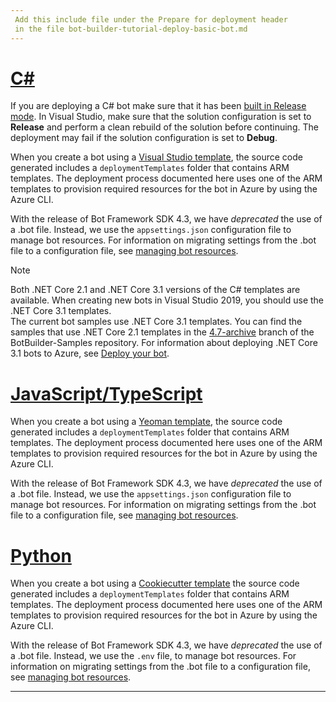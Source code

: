 ```yaml
---
 Add this include file under the Prepare for deployment header
 in the file bot-builder-tutorial-deploy-basic-bot.md
---
```


# [C#](#tab/csharp)

If you are deploying a C# bot make sure that it has been [built in Release mode](https://aka.ms/visualstudio-set-debug-release-configurations). In Visual Studio, make sure that the solution configuration is set to **Release** and perform a clean rebuild of the solution before continuing. The deployment may fail if the solution configuration is set to **Debug**.

When you create a bot using a [Visual Studio template](https://docs.microsoft.com/azure/bot-service/dotnet/bot-builder-dotnet-sdk-quickstart?view=azure-bot-service-4.0&preserve-view=true), the source code generated includes a `deploymentTemplates` folder that contains ARM templates. The deployment process documented here uses one of the ARM templates to provision required resources for the bot in Azure by using the Azure CLI.

With the release of Bot Framework SDK 4.3, we have _deprecated_ the use of a .bot file. Instead, we use the `appsettings.json` configuration file to manage bot resources. For information on migrating settings from the .bot file to a configuration file, see [managing bot resources](https://docs.microsoft.com/azure/bot-service/bot-file-basics?view=azure-bot-service-4.0&preserve-view=true).

> [!NOTE]
> Both .NET Core 2.1 and .NET Core 3.1 versions of the C# templates are available.
> When creating new bots in Visual Studio 2019, you should use the .NET Core 3.1 templates.\
> The current bot samples use .NET Core 3.1 templates. You can find the samples that use .NET Core 2.1 templates in the [4.7-archive](https://github.com/microsoft/BotBuilder-Samples/tree/4.7-archive/samples/csharp_dotnetcore) branch of the BotBuilder-Samples repository.
> For information about deploying .NET Core 3.1 bots to Azure, see [Deploy your bot](~/bot-builder-deploy-az-cli.md).

# [JavaScript/TypeScript](#tab/javascript+typescript)

When you create a bot using a [Yeoman template](https://docs.microsoft.com/azure/bot-service/javascript/bot-builder-javascript-quickstart?view=azure-bot-service-4.0&preserve-view=true), the source code generated includes a `deploymentTemplates` folder that contains ARM templates. The deployment process documented here uses one of the ARM templates to provision required resources for the bot in Azure by using the Azure CLI.

With the release of Bot Framework SDK 4.3, we have _deprecated_ the use of a .bot file. Instead, we use the `appsettings.json` configuration file to manage bot resources. For information on migrating settings from the .bot file to a configuration file, see [managing bot resources](https://docs.microsoft.com/azure/bot-service/bot-file-basics?view=azure-bot-service-4.0&preserve-view=true).

# [Python](#tab/python)

When you create a bot using a [Cookiecutter template](https://docs.microsoft.com/azure/bot-service/python/bot-builder-python-quickstart?view=azure-bot-service-4.0&preserve-view=true) the source code generated includes a `deploymentTemplates` folder that contains ARM templates. The deployment process documented here uses one of the ARM templates to provision required resources for the bot in Azure by using the Azure CLI.

With the release of Bot Framework SDK 4.3, we have _deprecated_ the use of a .bot file. Instead, we use the `.env` file, to manage bot resources. For information on migrating settings from the .bot file to a configuration file, see [managing bot resources](https://docs.microsoft.com/azure/bot-service/bot-file-basics?view=azure-bot-service-4.0&preserve-view=true).

---